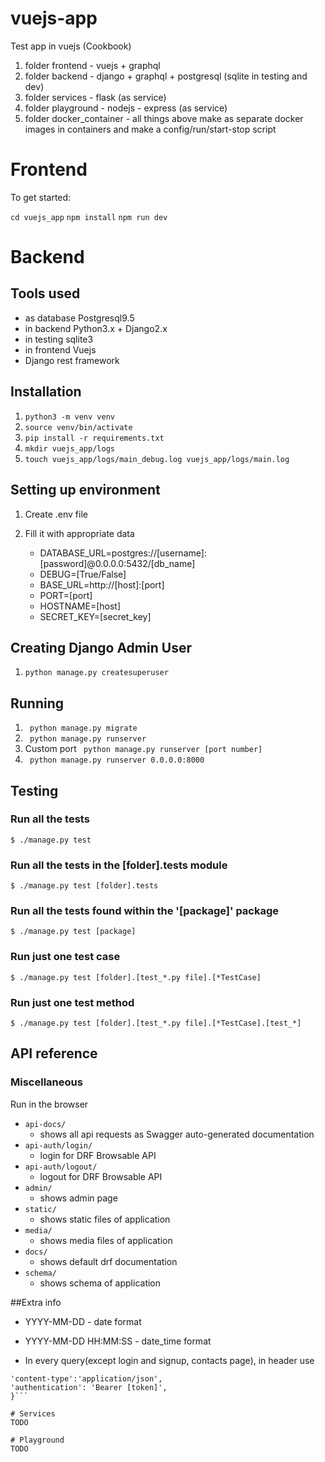 # vuejs-app

Test app in vuejs (Cookbook)

1. folder frontend - vuejs + graphql
2. folder backend - django + graphql + postgresql (sqlite in testing and dev) 
3. folder services - flask (as service)
4. folder playground - nodejs - express (as service)
5. folder docker_container - all things above make as separate docker images in containers and make a config/run/start-stop script

# Frontend
To get started:
   
```cd vuejs_app```
```npm install```
```npm run dev```


# Backend

## Tools used

- as database Postgresql9.5
- in backend Python3.x + Django2.x
- in testing sqlite3
- in frontend Vuejs
- Django rest framework

## Installation

1. ```python3 -m venv venv```
2. ```source venv/bin/activate```
3. ```pip install -r requirements.txt```
4. ```mkdir vuejs_app/logs```
5. ```touch vuejs_app/logs/main_debug.log vuejs_app/logs/main.log```

## Setting up environment

1. Create .env file
2. Fill it with appropriate data

    * DATABASE_URL=postgres://[username]:[password]@0.0.0.0:5432/[db_name]
    * DEBUG=[True/False]
    * BASE_URL=http://[host]:[port]
    * PORT=[port]
    * HOSTNAME=[host]
    * SECRET_KEY=[secret_key]

## Creating Django Admin User
1. ```python manage.py createsuperuser```

## Running
1. ``` python manage.py migrate```
2. ``` python manage.py runserver```
3. Custom port ``` python manage.py runserver [port number]```
4. ``` python manage.py runserver 0.0.0.0:8000```

## Testing
### Run all the tests 
```$ ./manage.py test```

### Run all the tests in the [folder].tests module
```$ ./manage.py test [folder].tests```

### Run all the tests found within the '[package]' package
```$ ./manage.py test [package]```

### Run just one test case
```$ ./manage.py test [folder].[test_*.py file].[*TestCase]```

### Run just one test method
```$ ./manage.py test [folder].[test_*.py file].[*TestCase].[test_*]```


## API reference

### Miscellaneous
Run in the browser

* `api-docs/`
    - shows all api requests as Swagger auto-generated documentation
* `api-auth/login/`
    - login for DRF Browsable API
* `api-auth/logout/`
    - logout for DRF Browsable API
* `admin/`
    - shows admin page
* `static/`
    - shows static files of application
* `media/`
    - shows media files of application
* `docs/`
    - shows default drf documentation
* `schema/`
    - shows schema of application    

##Extra info
* YYYY-MM-DD - date format

* YYYY-MM-DD HH:MM:SS - date_time format

* In every query(except login and signup, contacts page), in header use
```{
'content-type':'application/json',
'authentication': 'Bearer [token]',
}```

# Services
TODO

# Playground
TODO

